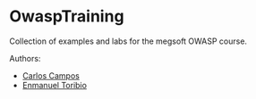 # OwaspTraining

Collection of examples and labs for the megsoft OWASP course.

Authors:

- [Carlos Campos](https://github.com/codercampos)
- [Enmanuel Toribio](https://github.com/eatskolnikov)
